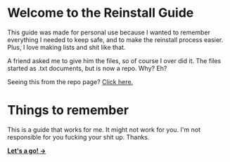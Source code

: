 # Welcome to the Reinstall Guide
This guide was made for personal use because I wanted to remember everything I needed to keep safe, and to make the reinstall process easier. Plus, I love making lists and shit like that.

A friend asked me to give him the files, so of course I over did it. The files started as .txt documents, but is now a repo. Why? Eh?

Seeing this from the repo page? [Click here.](https://visnes.github.io/windows-reinstall-guide)

# Things to remember
This is a guide that works for me. It might not work for you. I'm not responsible for you fucking your shit up. Thanks.

**[Let's a go! →](before.md)**
